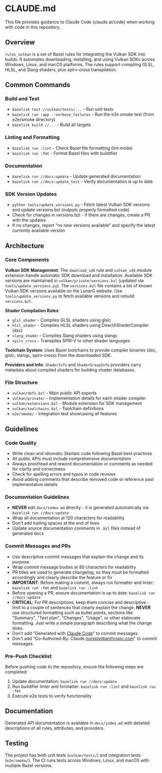 # CLAUDE.md

This file provides guidance to Claude Code (claude.ai/code) when working with code in this repository.

## Overview

`rules_vulkan` is a set of Bazel rules for integrating the Vulkan SDK into builds. It automates downloading,
installing, and using Vulkan SDKs across Windows, Linux, and macOS platforms. The rules support compiling GLSL,
HLSL, and Slang shaders, plus spirv-cross transpilation.

## Common Commands

### Build and Test
- `bazelisk test //vulkan/tests/...` - Run unit tests
- `bazelisk run :app --verbose_failures` - Run the e2e smoke test (from e2e/smoke directory)
- `bazelisk build //...` - Build all targets

### Linting and Formatting
- `bazelisk run :lint` - Check Bazel file formatting (lint mode)
- `bazelisk run :fmt` - Format Bazel files with buildifier

### Documentation
- `bazelisk run //docs:update` - Update generated documentation
- `bazelisk run //docs:update_test` - Verify documentation is up to date

### SDK Version Updates
- `python tools/update_versions.py` - Fetch latest Vulkan SDK versions and update versions.bzl (outputs properly formatted code)
- Check for changes in versions.bzl - if there are changes, create a PR with the updates
- If no changes, report "no new versions available" and specify the latest currently available version

## Architecture

### Core Components

**Vulkan SDK Management**: The `download_sdk` rule and `vulkan_sdk` module extension handle automatic SDK download
and installation. Available SDK versions are maintained in `vulkan/private/versions.bzl` (updated via
`tools/update_versions.py`). The `versions.bzl` file contains a list of known Vulkan SDK versions available on the
LunarG website. Use `tools/update_versions.py` to fetch available versions and rebuild `versions.bzl`.

**Shader Compilation Rules**: 
- `glsl_shader` - Compiles GLSL shaders using glslc
- `hlsl_shader` - Compiles HLSL shaders using DirectXShaderCompiler (dxc)
- `slang_shader` - Compiles Slang shaders using slangc
- `spirv_cross` - Transpiles SPIR-V to other shader languages

**Toolchain System**: Uses Bazel toolchains to provide compiler binaries (dxc, glslc, slangc, spirv-cross) from the
downloaded SDK.

**Providers and Info**: `ShaderInfo` and `ShaderGroupInfo` providers carry metadata about compiled shaders for
building shader databases.

### File Structure

- `vulkan/defs.bzl` - Main public API exports
- `vulkan/private/` - Implementation details for each shader compiler
- `vulkan/extensions.bzl` - Module extension for SDK management
- `vulkan/toolchains.bzl` - Toolchain definitions
- `e2e/smoke/` - Integration test showcasing all features

## Guidelines

### Code Quality
- Write clean and idiomatic Starlark code following Bazel best practices
- All public APIs must include comprehensive documentation
- Always proofread and reword documentation or comments as needed for clarity and correctness
- Check for spelling errors and typos in code reviews
- Avoid adding comments that describe removed code or reference past implementation details

### Documentation Guidelines
- **NEVER** edit `docs/index.md` directly - it is generated automatically via `bazelisk run //docs:update`
- Wrap all documentation at 120 characters for readability
- Don't add trailing spaces at the end of lines
- Update source documentation comments in `.bzl` files instead of generated docs

### Commit Messages and PRs
- Use descriptive commit messages that explain the change and its purpose
- Wrap commit message bodies at 80 characters for readability
- PR titles are used to generate changelog, so they must be formatted accordingly and clearly describe the feature or fix
- **IMPORTANT**: Before making a commit, always run formatter and linter: `bazelisk run :fmt` and `bazelisk run :lint`
- Before opening a PR, ensure documentation is up to date: `bazelisk run //docs:update`
- **CRITICAL**: For PR descriptions, keep them concise and descriptive - limit to a couple of sentences that clearly explain the change. **NEVER** use structured formatting such as bullet points, sections like "Summary", "Test plan", "Changes", "Usage", or other elaborate formatting. Just write a simple paragraph describing what the change does.
- Don't add "Generated with [Claude Code](https://claude.ai/code)" to commit messages.
- Don't add "Co-Authored-By: Claude <noreply@anthropic.com>" to commit messages.

### Pre-Push Checklist
Before pushing code to the repository, ensure the following steps are completed:
1. Update documentation: `bazelisk run //docs:update`
2. Run buildifier linter and formatter: `bazelisk run :lint` and `bazelisk run :fmt`
3. Execute e2e tests to verify functionality

## Documentation

Generated API documentation is available in `docs/index.md` with detailed descriptions of all rules, attributes,
and providers.

## Testing

The project has both unit tests (`vulkan/tests/`) and integration tests (`e2e/smoke/`). The CI runs tests across
Windows, Linux, and macOS with multiple Bazel versions.
